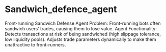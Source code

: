 # Sandwich_defence_agent
Front-running Sandwich Defense Agent Problem: Front-running bots often sandwich users’ trades, causing them to lose value. Agent Functionality: Detects transactions at risk of being sandwiched (high slippage tolerance, low liquidity pools). Adjusts trade parameters dynamically to make them unattractive to front-runners.
